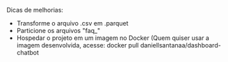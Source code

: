 Dicas de melhorias:
- Transforme o arquivo .csv em .parquet
- Particione os arquivos "faq_"
- Hospedar o projeto em um imagem no Docker (Quem quiser usar a imagem desenvolvida, acesse: docker pull daniellsantanaa/dashboard-chatbot

